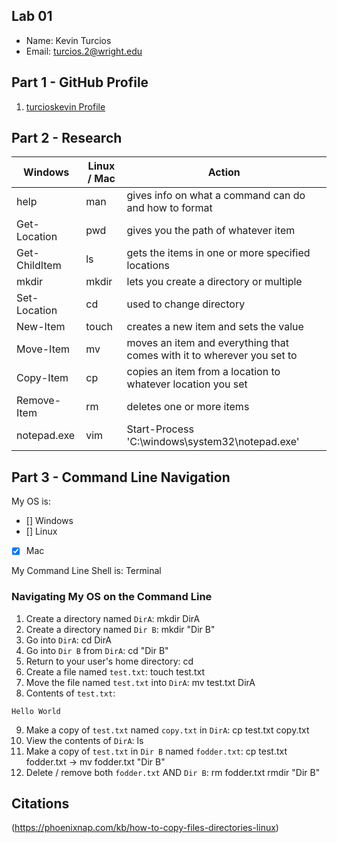 ## Lab 01

- Name: Kevin Turcios
- Email: turcios.2@wright.edu

## Part 1 - GitHub Profile

1. [turcioskevin Profile](https://github.com/turcioskevin/turcioskevin)

## Part 2 - Research

| Windows | Linux / Mac | Action |
| ---     | ---         | ---    |
| help    | man         | gives info on what a command can do and how to format |
| Get-Location | pwd    | gives you the path of whatever item |
| Get-ChildItem | ls    | gets the items in one or more specified locations |
| mkdir   | mkdir       | lets you create a directory or multiple |
| Set-Location | cd     | used to change directory |
| New-Item | touch      | creates a new item and sets the value |
| Move-Item | mv        | moves an item and everything that comes with it to wherever you set to |
| Copy-Item | cp        | copies an item from a location to whatever location you set |
| Remove-Item | rm      | deletes one or more items |
| notepad.exe | vim     | Start-Process 'C:\windows\system32\notepad.exe' |

## Part 3 - Command Line Navigation

My OS is:
- [] Windows
- [] Linux
- [x] Mac

My Command Line Shell is: Terminal

### Navigating My OS on the Command Line

1. Create a directory named `DirA`: mkdir DirA
2. Create a directory named `Dir B`: mkdir "Dir B"
3. Go into `DirA`: cd DirA
4. Go into `Dir B` from `DirA`: cd "Dir B"
5. Return to your user's home directory: cd
6. Create a file named `test.txt`: touch test.txt
7. Move the file named `test.txt` into `DirA`: mv test.txt DirA
8. Contents of `test.txt`: 
```
Hello World
```
9. Make a copy of `test.txt` named `copy.txt` in `DirA`: cp test.txt copy.txt
10. View the contents of `DirA`: ls
11. Make a copy of `test.txt` in `Dir B` named `fodder.txt`: cp test.txt fodder.txt -> mv fodder.txt "Dir B"
12. Delete / remove both `fodder.txt` AND `Dir B`: rm fodder.txt rmdir "Dir B" 

## Citations

(https://phoenixnap.com/kb/how-to-copy-files-directories-linux)